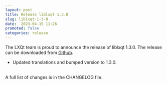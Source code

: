 ```yaml
---
layout: post
title: Release liblxqt 1.3.0
slug: liblxqt-1-3-0
date:  2023-04-15 11:26
promoted: false
categories: release
---
```

The LXQt team is proud to announce the release of liblxqt 1.3.0.
The release can be downloaded from [Github](https://github.com/lxqt/liblxqt/releases).

 * Updated translations and bumped version to 1.3.0.

<br/>
A full list of changes is in the CHANGELOG file.
<br/>
